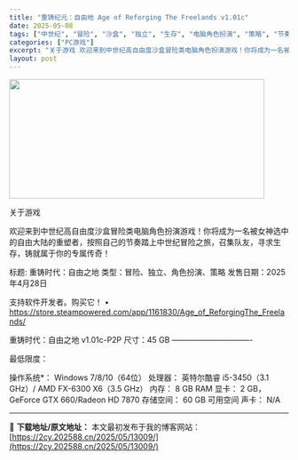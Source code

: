 ```yaml
---
title: "重铸纪元：自由地 Age of Reforging The Freelands v1.01c"
date: 2025-05-08
tags: ["中世纪", "冒险", "沙盒", "独立", "生存", "电脑角色扮演", "策略", "节奏", "角色", "角色扮演"]
categories: ["PC游戏"]
excerpt: "关于游戏 欢迎来到中世纪高自由度沙盒冒险类电脑角色扮演游戏！你将成为一名被女神选中的自由大陆的重塑者，按照自己的节奏踏上中世纪冒险之旅，召集队友，寻求生存，铸就属于你的专属传奇！ 标题: 重铸时代：自由之地 类型：冒险、独立、角色扮演、策略 发售日期：2025年4月28日 支持软件开发者。购买它！ &hellip;"
layout: post
---
```


<img class="aligncenter size-full wp-image-12991" src="https://2cy.202588.cn/wp-content/uploads/2025/05/2025050802545533.webp" alt="" width="460" height="215" />

关于游戏

欢迎来到中世纪高自由度沙盒冒险类电脑角色扮演游戏！你将成为一名被女神选中的自由大陆的重塑者，按照自己的节奏踏上中世纪冒险之旅，召集队友，寻求生存，铸就属于你的专属传奇！

标题: 重铸时代：自由之地
类型：冒险、独立、角色扮演、策略
发售日期：2025年4月28日

支持软件开发者。购买它！
• https://store.steampowered.com/app/1161830/Age_of_ReforgingThe_Freelands/

重铸时代：自由之地 v1.01c-P2P
尺寸：45 GB
——————————-

最低限度：

操作系统*： Windows 7/8/10（64位）
处理器： 英特尔酷睿 i5-3450（3.1 GHz）/ AMD FX-6300 X6（3.5 GHz）
内存： 8 GB RAM
显卡： 2 GB，GeForce GTX 660/Radeon HD 7870
存储空间： 60 GB 可用空间
声卡： N/A

---
📖 **下载地址/原文地址：** 本文最初发布于我的博客网站：[https://2cy.202588.cn/2025/05/13009/](https://2cy.202588.cn/2025/05/13009/)
